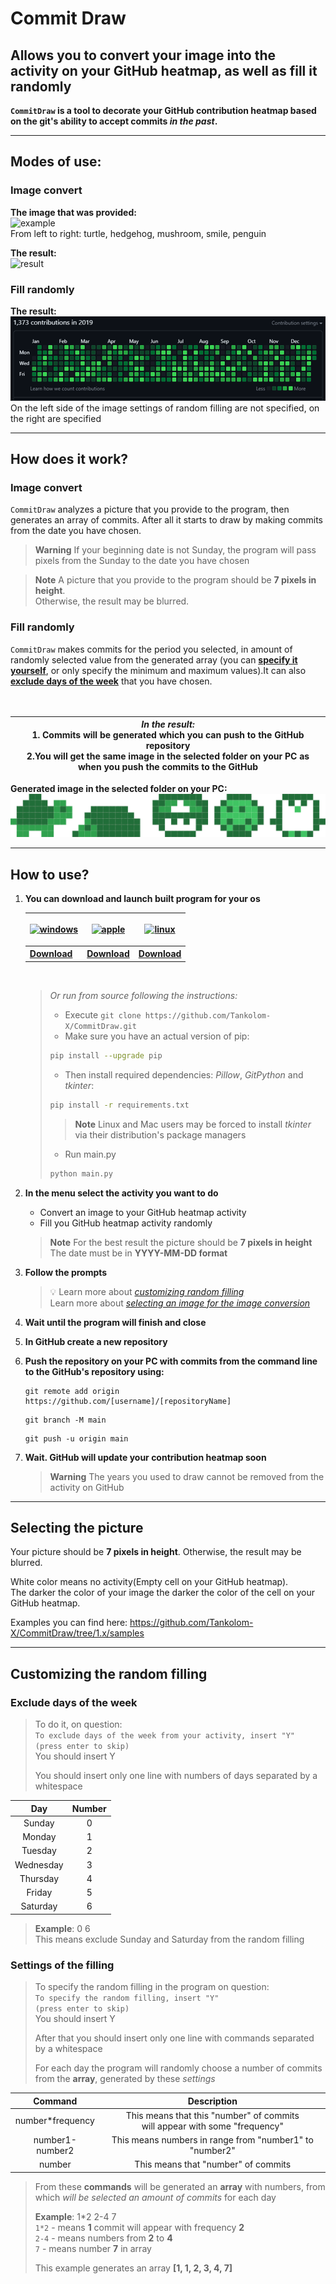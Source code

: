 # Commit Draw

## Allows you to convert your image into the activity on your GitHub heatmap, as well as fill it randomly

**`CommitDraw` is a tool to decorate your GitHub contribution heatmap
based on the git's ability to accept commits _in the past_.**

---

## Modes of use:

### Image convert

**The image that was provided:**\
![example](https://github.com/Tankolom-X/CommitDraw/blob/1.x/media/example.png?raw=True "example") \
From left to right: turtle, hedgehog, mushroom, smile, penguin

**The result:**\
![result](https://github.com/Tankolom-X/CommitDraw/blob/1.x/media/result.png?raw=True "result")

### Fill randomly

**The result:**\
![result](https://github.com/Tankolom-X/CommitDraw/blob/1.x/media/random_filling.png?raw=True "result")\
On the left side of the image settings of random filling are not specified, on the right are specified


---

## How does it work?

### Image convert

`CommitDraw` analyzes a picture that you provide to the
program, then generates an array of commits. After all it starts to draw by making commits
from the date you have chosen.
> **Warning**
> If your beginning date is not Sunday, the program will pass pixels from the Sunday
> to the date you have chosen

> **Note**
> A picture that you provide to the program should be **7 pixels in height**.\
> Otherwise, the result may be blurred.

### Fill randomly

`CommitDraw` makes commits for the period you selected,
in amount of randomly selected value from the generated array (you can [**specify it
yourself**](https://github.com/Tankolom-X/CommitDraw#settings-of-the-filling), or
only specify the minimum and maximum values).It can also [**exclude days of the
week**](https://github.com/Tankolom-X/CommitDraw#exclude-days-of-the-week) that you have chosen.
</br>
</br>
</br>

| ***In the result:***<br/> **1. Commits will be generated which you can push to the GitHub repository<br/>2.You will get the same image in the selected folder on your PC as when you push the commits to the GitHub** |
|-------------------------------------------------------------------------------------------------------------------------------------------------------------------------------------------------------------------------------|


**Generated image in the selected folder on your PC:**\
![generated image](https://github.com/Tankolom-X/CommitDraw/blob/1.x/media/generated_image.png?raw=True "generated image on the PC")

---

## How to use?

1. **You can download and launch built program for your os**
   <table>
      <thead>
         <th>
            <p align="center">
               <a href="https://github.com/Tankolom-X/CommitDraw/blob/1.x/build/CommitDraw_windows.zip?raw=True" target="_blank">
                  <picture>
                     <source media="(prefers-color-scheme: dark)" srcset="https://github.com/Tankolom-X/CommitDraw/blob/1.x/media/os_icons/windows_white.png">
                     <source media="(prefers-color-scheme: light)" srcset="https://github.com/Tankolom-X/CommitDraw/blob/1.x/media/os_icons/windows.png">
                     <img alt="windows" src="https://github.com/Tankolom-X/CommitDraw/blob/1.x/media/os_icons/windows.png">
                  </picture>
               </a>
            </p>
         </th>
         <th>
            <p align="center">
               <a href="https://github.com/Tankolom-X/CommitDraw/blob/1.x/build/CommitDraw_macos.zip?raw=True" target="_blank">
                  <picture>
                     <source media="(prefers-color-scheme: dark)" srcset="https://github.com/Tankolom-X/CommitDraw/blob/1.x/media/os_icons/apple_white.png">
                     <source media="(prefers-color-scheme: light)" srcset="https://github.com/Tankolom-X/CommitDraw/blob/1.x/media/os_icons/apple.png">
                     <img alt="apple" src="https://github.com/Tankolom-X/CommitDraw/blob/1.x/media/os_icons/apple.png">
                  </picture>
               </a>
            </p>
         </th>
         <th>
            <p align="center">
               <a href="https://github.com/Tankolom-X/CommitDraw/blob/1.x/build/CommitDraw_linux.zip?raw=True" target="_blank">
                  <picture>
                     <source media="(prefers-color-scheme: dark)" srcset="https://github.com/Tankolom-X/CommitDraw/blob/1.x/media/os_icons/linux_white.png">
                     <source media="(prefers-color-scheme: light)" srcset="https://github.com/Tankolom-X/CommitDraw/blob/1.x/media/os_icons/linux.png">
                     <img alt="linux" src="https://github.com/Tankolom-X/CommitDraw/blob/1.x/media/os_icons/linux.png">
                  </picture>
               </a>
            </p>
         </th>
      </thead>
      <tbody>
         <th>
            <a href="https://github.com/Tankolom-X/CommitDraw/blob/1.x/build/CommitDraw_windows.zip?raw=True">Download</a>
         </th>
         <th>
            <a href="https://github.com/Tankolom-X/CommitDraw/blob/1.x/build/CommitDraw_macos.zip?raw=True">Download</a>
         </th>
         <th>
            <a href="https://github.com/Tankolom-X/CommitDraw/blob/1.x/build/CommitDraw_linux.zip?raw=True">Download</a>
         </th>
      </tbody>
   </table>

   <br>

   > *Or run from source following the instructions:*
   >   + Execute ```git clone https://github.com/Tankolom-X/CommitDraw.git```
   >   + Make sure you have an actual version of pip:
   >   ```bash
   >   pip install --upgrade pip 
   >   ```
   >   + Then install required dependencies: *Pillow*, *GitPython* and *tkinter*:
   >   ```bash
   >   pip install -r requirements.txt 
   >   ```
   >
   >   > **Note**
   > > Linux and Mac users may be forced to install *tkinter* via their distribution's package managers
   >
   >   + Run main.py
   >   ```bash
   >   python main.py
   >   ``` 

2. **In the menu select the activity you want to do**
    + Convert an image to your GitHub heatmap activity
    + Fill you GitHub heatmap activity randomly
   > **Note**
   > For the best result the picture should be **7 pixels in height**\
   > The date must be in **YYYY-MM-DD format**
3. **Follow the prompts**
   > :bulb:
   > Learn more about [*customizing random
   filling*](https://github.com/Tankolom-X/CommitDraw#customizing-the-random-filling)\
   > Learn more about [*selecting an image for the image
   conversion*](https://github.com/Tankolom-X/CommitDraw#selecting-the-picture)
4. **Wait until the program will finish and close**
5. **In GitHub create a new repository**
6. **Push the repository on your PC with commits from the command line to the GitHub's repository using:**
   ```
   git remote add origin https://github.com/[username]/[repositoryName]
   ```
   ```
   git branch -M main
   ```
   ```
   git push -u origin main
   ```
7. **Wait. GitHub will update your contribution heatmap soon**
   > **Warning**
   > The years you used to draw cannot be removed from the activity on GitHub

---

## Selecting the picture

Your picture should be **7 pixels in height**. Otherwise, the result may be blurred.

White color means no activity(Empty cell on your GitHub heatmap).\
The darker the color of your image the darker the color of the cell on your GitHub heatmap.

Examples you can find here: https://github.com/Tankolom-X/CommitDraw/tree/1.x/samples

---

## Customizing the random filling

### Exclude days of the week

> To do it, on question:\
> `To exclude days of the week from your activity, insert "Y"`\
> `(press enter to skip)`\
> You should insert Y
>
>  You should insert only one line with numbers of days separated by a whitespace
>

|     Day      | Number |
|:------------:|:------:|
|    Sunday    |   0    |
|    Monday    |   1    |
|   Tuesday    |   2    |
|  Wednesday   |   3    |
|   Thursday   |   4    |
|    Friday    |   5    |
|   Saturday   |   6    |

> **Example**: 0 6\
> This means exclude Sunday and Saturday from the random filling

### Settings of the filling

> To specify the random filling in the program on question:\
> `To specify the random filling, insert "Y"`\
> `(press enter to skip)`\
> You should insert Y
>
>  After that you should insert only one line with commands separated by a whitespace
>
>  For each day the program will randomly choose a number of commits from the **array**, generated by these *settings*

|     Command      |                                   Description                                   |
|:----------------:|:-------------------------------------------------------------------------------:|
| number*frequency | This means that this "number" of commits <br> will appear with some "frequency" |
| number1-number2  |             This means numbers in range from "number1" to "number2"             |
|      number      |                       This means that "number" of commits                       |

> From these **commands** will be generated an **array** with numbers, from which *will be selected
> an amount of commits* for each day
>
>  **Example**: 1*2 2-4 7\
> `1*2` - means **1** commit will appear with frequency **2**\
> `2-4` - means numbers from **2** to **4**\
> `7`   - means number **7** in array
>
>  This example generates an array **[1, 1, 2, 3, 4, 7]**